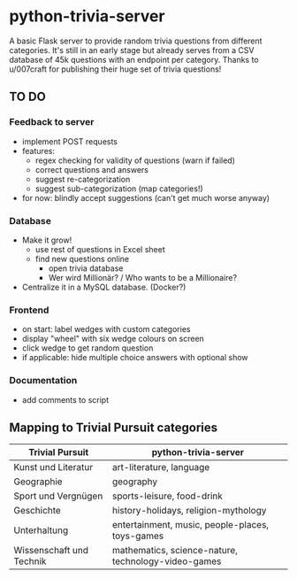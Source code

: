 # python-trivia-server
A basic Flask server to provide random trivia questions from different categories.
It's still in an early stage but already serves from a CSV database of 45k questions with an endpoint per category.
Thanks to u/007craft for publishing their huge set of trivia questions!

## TO DO

### Feedback to server
- implement POST requests
- features:
  - regex checking for validity of questions (warn if failed)
  - correct questions and answers
  - suggest re-categorization
  - suggest sub-categorization (map categories!)
- for now: blindly accept suggestions (can't get much worse anyway)

### Database
- Make it grow!
  - use rest of questions in Excel sheet
  - find new questions online
    - open trivia database
    - Wer wird Millionär? / Who wants to be a Millionaire?
- Centralize it in a MySQL database. (Docker?)

### Frontend
- on start: label wedges with custom categories
- display "wheel" with six wedge colours on screen
- click wedge to get random question
- if applicable: hide multiple choice answers with optional show

### Documentation
- add comments to script

## Mapping to Trivial Pursuit categories
| Trivial Pursuit          | python-trivia-server                                |
|--------------------------|-----------------------------------------------------|
| Kunst und Literatur      | art-literature, language                            |
| Geographie               | geography                                           |
| Sport und Vergnügen      | sports-leisure, food-drink                          |
| Geschichte               | history-holidays, religion-mythology                |
| Unterhaltung             | entertainment, music, people-places, toys-games     |
| Wissenschaft und Technik | mathematics, science-nature, technology-video-games |
